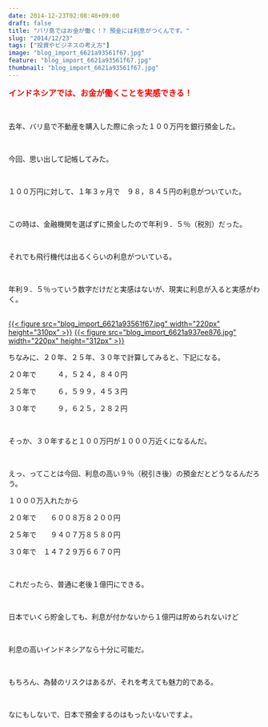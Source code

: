 ```yaml
---
date: 2014-12-23T02:08:48+09:00
draft: false
title: "バリ島ではお金が働く！? 預金には利息がつくんです。"
slug: "2014/12/23"
tags: ["投資やビジネスの考え方"]
image: "blog_import_6621a93561f67.jpg"
feature: "blog_import_6621a93561f67.jpg"
thumbnail: "blog_import_6621a93561f67.jpg"
---
```

<p><font color="#ff0000" size="3"><strong>インドネシアでは、お金が働くことを実感できる！</strong></font></p><br/><p>去年、バリ島で不動産を購入した際に余った１００万円を銀行預金した。</p><br/><p>今回、思い出して記帳してみた。</p><br/><p>１００万円に対して、１年３ヶ月で　９８，８４５円の利息がついていた。</p><br/><p>この時は、金融機関を選ばずに預金したので年利９．５％（税別）だった。</p><br/><p>それでも飛行機代は出るくらいの利息がついている。</p><br/><p>年利９．５％っていう数字だけだと実感はないが、現実に利息が入ると実感がわく。</p><p><br/><a href="blog_import_6621a936bd93c.jpg">{{< figure src="blog_import_6621a93561f67.jpg" width="220px" height="310px" >}}</a> <a href="blog_import_6621a9395be1d.jpg">{{< figure src="blog_import_6621a937ee876.jpg" width="220px" height="312px" >}}</a> <br/></p><p>ちなみに、２０年、２５年、３０年で計算してみると、下記になる。</p><p>２０年で　　　４，５２４，８４０円</p><p>２５年で　　　６，５９９，４５３円</p><p>３０年で　　　９，６２５，２８２円</p><br/><p>そっか、３０年すると１００万円が１０００万近くになるんだ。</p><br/><p>えっ、ってことは今回、利息の高い９％（税引き後）の預金だとどうなるんだろう。</p><p>１０００万入れたから</p><p>２０年で　　６００８万８２００円</p><p>２５年で　　９４０７万８５８０円</p><p>３０年で　１４７２９万６６７０円</p><br/><p>これだったら、普通に老後１億円にできる。</p><br/><p>日本でいくら貯金しても、利息が付かないから１億円は貯められないけど</p><br/><p>利息の高いインドネシアなら十分に可能だ。</p><br/><p>もちろん、為替のリスクはあるが、それを考えても魅力的である。</p><br/><p>なにもしないで、日本で預金するのはもったいないですよ。</p><br/>

